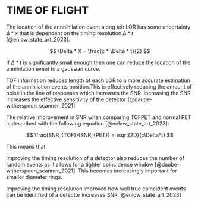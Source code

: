 # TIME OF FLIGHT

The location of the annnihilation event along teh LOR has some uncertainty $\Delta * x$ that is dependent on the timing resolution $\Delta * t$ [@enlow_state_art_2023].

$$
\Delta * X = \frac{c * \Delta * t}{2}
$$

If $\Delta * t$ is significantly small enough then one can reduce the location of the annihilation event to a gaussian curve.

TOF information reduces length of each LOR to a more accurate estimation of the annihilation events position.This is effectively reducing the amount of noise in the line of responses which increases the SNR. Increasing the SNR increases the effective sensitivity of the detector [@daube-witherspoon_scanner_2021].


The relative improvement in SNR when comparing TOFPET and normal PET is described with the following equation [@enlow_state_art_2023]:

$$
\frac{SNR_{TOF}}{SNR_{PET}} = \sqrt{2D}{c\Delta*t}
$$

This means that 

Improving the timing resolution of a detector also reduces the number of random events as it allows for a tighter coincidence window [@daube-witherspoon_scanner_2021]. This becomes increasingly important for smaller diameter rings. 

Improving the timing resolution improved how well true coincident events can be identified of a detector increases SNR [@enlow_state_art_2023]